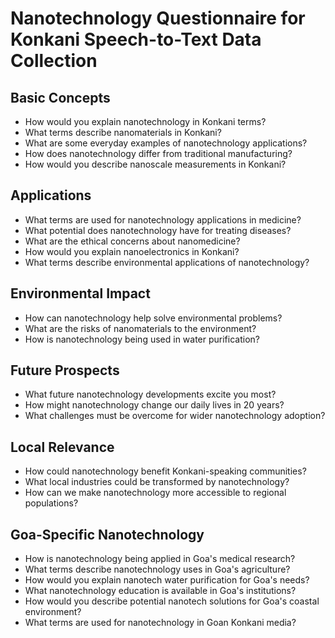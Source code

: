 # Nanotechnology Questionnaire for Konkani Speech-to-Text Data Collection

## Basic Concepts

- How would you explain nanotechnology in Konkani terms?
- What terms describe nanomaterials in Konkani?
- What are some everyday examples of nanotechnology applications?
- How does nanotechnology differ from traditional manufacturing?
- How would you describe nanoscale measurements in Konkani?

## Applications

- What terms are used for nanotechnology applications in medicine?
- What potential does nanotechnology have for treating diseases?
- What are the ethical concerns about nanomedicine?
- How would you explain nanoelectronics in Konkani?
- What terms describe environmental applications of nanotechnology?

## Environmental Impact

- How can nanotechnology help solve environmental problems?
- What are the risks of nanomaterials to the environment?
- How is nanotechnology being used in water purification?

## Future Prospects

- What future nanotechnology developments excite you most?
- How might nanotechnology change our daily lives in 20 years?
- What challenges must be overcome for wider nanotechnology adoption?

## Local Relevance

- How could nanotechnology benefit Konkani-speaking communities?
- What local industries could be transformed by nanotechnology?
- How can we make nanotechnology more accessible to regional populations?

## Goa-Specific Nanotechnology

- How is nanotechnology being applied in Goa's medical research?
- What terms describe nanotechnology uses in Goa's agriculture?
- How would you explain nanotech water purification for Goa's needs?
- What nanotechnology education is available in Goa's institutions?
- How would you describe potential nanotech solutions for Goa's coastal environment?
- What terms are used for nanotechnology in Goan Konkani media?

